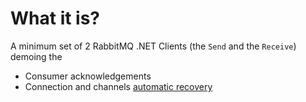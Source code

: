 # What it is?

A minimum set of 2 RabbitMQ .NET Clients (the `Send` and the `Receive`) demoing the
- Consumer acknowledgements
- Connection and channels [automatic recovery](https://www.rabbitmq.com/dotnet-api-guide.html#recovery)

